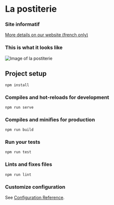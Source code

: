 # La postiterie



### Site informatif 

[More details on our website (french only)](https://postiterie.wordpress.com/)

### This is what it looks like
![Image of la postiterie](http://portfolio.debaser.fr/icons/postiterie1.jpg)

### 

## Project setup
```
npm install
```

### Compiles and hot-reloads for development
```
npm run serve
```

### Compiles and minifies for production
```
npm run build
```

### Run your tests
```
npm run test
```

### Lints and fixes files
```
npm run lint
```

### Customize configuration
See [Configuration Reference](https://cli.vuejs.org/config/).
